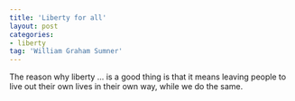 ```yaml
---
title: 'Liberty for all'
layout: post
categories:
- liberty
tag: 'William Graham Sumner'
---
```


The reason why liberty … is a good thing is that it means leaving people to live out their own lives in their own way, while we do the same.